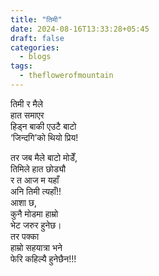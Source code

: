 ```yaml
---
title: "तिमी"
date: 2024-08-16T13:33:28+05:45
draft: false
categories:
  - blogs
tags:
  - theflowerofmountain
---
```

तिमी र मैले  
हात समाएर  
हिड्न बाकी एउटै बाटो  <!--more-->  
‘जिन्दगि’को थियो प्रिय! 

तर जब मैले बाटो मोडेँ,  
तिमिले हात छोड्यौ  
र त आज म यहाँ  
अनि तिमी त्यहाँ!!  
आशा छ,  
कुनै मोडमा हाम्रो  
भेट जरुर हुनेछ।  
तर पक्का  
हाम्रो सहयात्रा भने  
फेरि कहिल्यै हुनेछैन!!!